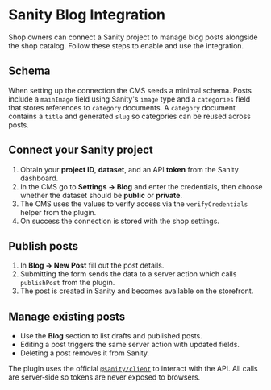 # Sanity Blog Integration

Shop owners can connect a Sanity project to manage blog posts alongside the shop catalog. Follow these steps to enable and use the integration.

## Schema

When setting up the connection the CMS seeds a minimal schema. Posts include a `mainImage` field using Sanity's `image` type and a `categories` field that stores references to `category` documents. A `category` document contains a `title` and generated `slug` so categories can be reused across posts.

## Connect your Sanity project

1. Obtain your **project ID**, **dataset**, and an API **token** from the Sanity dashboard.
2. In the CMS go to **Settings → Blog** and enter the credentials, then choose whether the dataset should be **public** or **private**.
3. The CMS uses the values to verify access via the `verifyCredentials` helper from the plugin.
4. On success the connection is stored with the shop settings.

## Publish posts

1. In **Blog → New Post** fill out the post details.
2. Submitting the form sends the data to a server action which calls `publishPost` from the plugin.
3. The post is created in Sanity and becomes available on the storefront.

## Manage existing posts

- Use the **Blog** section to list drafts and published posts.
- Editing a post triggers the same server action with updated fields.
- Deleting a post removes it from Sanity.

The plugin uses the official [`@sanity/client`](https://www.sanity.io/docs/js-client) to interact with the API. All calls are server‑side so tokens are never exposed to browsers.
